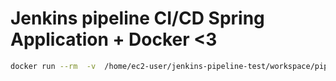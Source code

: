 # Jenkins pipeline CI/CD Spring Application + Docker <3






```sh
docker run --rm  -v  /home/ec2-user/jenkins-pipeline-test/workspace/pipeline-docker-maven/pipeline/java-app:/app -v /root/.m2/:/root/.m2/ -w /app maven:3-alpine 
```